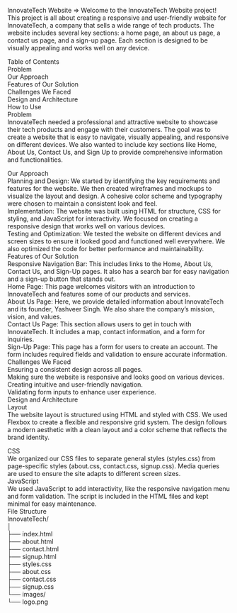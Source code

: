 InnovateTech Website =>
Welcome to the InnovateTech Website project! This project is all about creating a responsive and user-friendly website for InnovateTech, a company that sells a wide range of tech products. The website includes several key sections: a home page, an about us page, a contact us page, and a sign-up page. Each section is designed to be visually appealing and works well on any device.<br/>

Table of Contents<br/>
Problem<br/>
Our Approach<br/>
Features of Our Solution<br/>
Challenges We Faced<br/>
Design and Architecture<br/>
How to Use<br/>
Problem<br/>
InnovateTech needed a professional and attractive website to showcase their tech products and engage with their customers. The goal was to create a website that is easy to navigate, visually appealing, and responsive on different devices. We also wanted to include key sections like Home, About Us, Contact Us, and Sign Up to provide comprehensive information and functionalities.<br/>

Our Approach<br/>
Planning and Design: We started by identifying the key requirements and features for the website. We then created wireframes and mockups to visualize the layout and design. A cohesive color scheme and typography were chosen to maintain a consistent look and feel.
<br/>
Implementation: The website was built using HTML for structure, CSS for styling, and JavaScript for interactivity. We focused on creating a responsive design that works well on various devices.
<br/>
Testing and Optimization: We tested the website on different devices and screen sizes to ensure it looked good and functioned well everywhere. We also optimized the code for better performance and maintainability.
<br/>
Features of Our Solution<br/>
Responsive Navigation Bar: This includes links to the Home, About Us, Contact Us, and Sign-Up pages. It also has a search bar for easy navigation and a sign-up button that stands out.
<br/>
Home Page: This page welcomes visitors with an introduction to InnovateTech and features some of our products and services.
<br/>
About Us Page: Here, we provide detailed information about InnovateTech and its founder, Yashveer Singh. We also share the company’s mission, vision, and values.
<br/>
Contact Us Page: This section allows users to get in touch with InnovateTech. It includes a map, contact information, and a form for inquiries.
<br/>
Sign-Up Page: This page has a form for users to create an account. The form includes required fields and validation to ensure accurate information.
<br/>
Challenges We Faced<br/>
Ensuring a consistent design across all pages.<br/>
Making sure the website is responsive and looks good on various devices.<br/>
Creating intuitive and user-friendly navigation.<br/>
Validating form inputs to enhance user experience.<br/>
Design and Architecture<br/>
Layout<br/>
The website layout is structured using HTML and styled with CSS. We used Flexbox to create a flexible and responsive grid system. The design follows a modern aesthetic with a clean layout and a color scheme that reflects the brand identity.<br/>

CSS<br/>
We organized our CSS files to separate general styles (styles.css) from page-specific styles (about.css, contact.css, signup.css). Media queries are used to ensure the site adapts to different screen sizes.
<br/>
JavaScript<br/>
We used JavaScript to add interactivity, like the responsive navigation menu and form validation. The script is included in the HTML files and kept minimal for easy maintenance.
<br/>
File Structure<br/>
InnovateTech/<br/>
│<br/>
├── index.html<br/>
├── about.html<br/>
├── contact.html<br/>
├── signup.html<br/>
├── styles.css<br/>
├── about.css<br/>
├── contact.css<br/>
├── signup.css<br/>
└── images/<br/>
    └── logo.png<br/>

